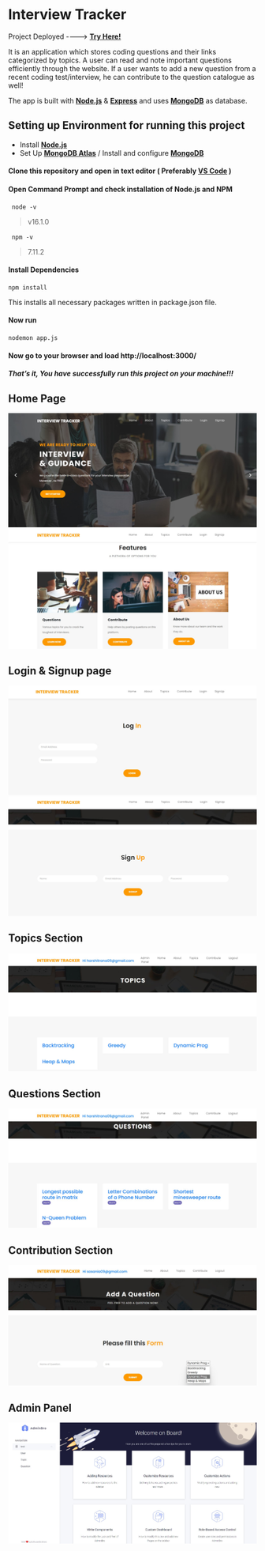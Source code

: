 # Interview Tracker

Project Deployed ----> [**Try Here!**](https://cowinvaxcheck.herokuapp.com/)

It is an application which stores coding questions and their links categorized by topics. A user can read and note important questions efficiently through the website. If a user wants to add a new question from a recent coding test/interview, he can contribute to the question catalogue as well!

The app is built with [**Node.js**](https://nodejs.org) & [**Express**](https://expressjs.com) and  uses [**MongoDB**](https://www.mongodb.com/) as database.
   

## Setting up Environment for running this project
  * Install [**Node.js**](https://nodejs.org/en/download/package-manager/#windows)
  * Set Up  [**MongoDB Atlas**](https://www.knowi.com/blog/getting-started-with-mongodb-atlas-overview-and-tutorial/) / Install and configure [**MongoDB**](https://medium.com/@LondonAppBrewery/how-to-download-install-mongodb-on-windows-4ee4b3493514)



#### Clone this repository and open in text editor ( Preferably [**VS Code**](https://code.visualstudio.com/) )
 
 #### Open Command Prompt and check installation of **Node.js** and **NPM**

     node -v
 
>v16.1.0


     npm -v

>7.11.2

  #### Install Dependencies 
    npm install
This installs all necessary packages written in package.json file.

#### Now run

    nodemon app.js

 #### Now go to your browser and load http://localhost:3000/ 
 ##### That’s it, You have successfully run this project on your machine!!!
 
 ## Home Page 
 ![home page-1](https://github.com/HarshitRana/interview-tracker-project/blob/deploy-test/uploads/home1.jpg)
 ![home page-2](https://github.com/HarshitRana/interview-tracker-project/blob/deploy-test/uploads/home2.jpg)



 ## Login & Signup page
 ![login](https://github.com/HarshitRana/interview-tracker-project/blob/deploy-test/uploads/login.jpg)
 ![sign up](https://github.com/HarshitRana/interview-tracker-project/blob/deploy-test/uploads/signup.jpg)



 ## Topics Section
 ![topics](https://github.com/HarshitRana/interview-tracker-project/blob/deploy-test/uploads/topics.jpg)
 
 

 ## Questions Section 
 ![questions](https://github.com/HarshitRana/interview-tracker-project/blob/deploy-test/uploads/question.jpg)
 

 
 ## Contribution Section
 ![contri](https://github.com/HarshitRana/interview-tracker-project/blob/deploy-test/uploads/contri.jpg)
 
 

 
 ## Admin Panel 
 ![admin](https://github.com/HarshitRana/interview-tracker-project/blob/deploy-test/uploads/admin.jpg)























